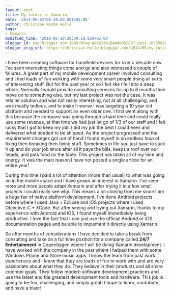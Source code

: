 ```yaml
---
layout: post
title: My future is Xamarin
date: '2014-05-02T00:19:00.001+02:00'
author: Christian Resma Helle
tags: 
- Xamarin
modified_time: '2018-06-10T20:59:19.816+02:00'
blogger_id: tag:blogger.com,1999:blog-4995334164049002857.post-167358165868605425
blogger_orig_url: https://christian-helle.blogspot.com/2014/05/my-future-is-xamarin.html
---
```


I have been creating software for handheld devices for over a decade now. I’ve seen interesting things come and go and also witnessed a couple of failures. A great part of my mobile development career involved consulting and I had loads of fun working with some very smart people doing all sorts of interesting stuff. But for the past year or so I felt like I fell into a deep whole. Normally I would provide consulting services for up to 6 months then move on to something else, but my last project was not the case. It was retailer solution and was not really interesting, not at all challenging, and was mostly tedious, and to make it worse I was targeting a 10 year old platform and needed to support an even older one. I first went along with this because the company was going through a hard time and could really use some revenue, at that time we had just let go of 1/3 of our staff and I felt lucky that I got to keep my job. I did my job the best I could even and delivered what needed to be shipped. As the project progressed and the requirement changes got out of hand I found myself in an endless loop of fixing then breaking then fixing stuff. Sometimes in life you just have to suck it up and do your job since after all it pays the bills, keeps a roof over our heads, and puts food on the table. This project has taken all of my time and energy. It was the main reason I have not posted a single article for an entire year!

During this time I paid a lot of attention (more than usual) to what was going on in the mobile space and I have grown an interest in Xamarin. I’ve seen more and more people adapt Xamarin and after trying it in a few small projects I could really see why. This means a lot coming from me since I am a huge fan of native platform development. I’ve done Android projects before where I used Java + Eclipse and iOS projects where I used Objective-C + XCode. But after seeing and trying out Xamarin, thanks to my experience with Android and iOS, I found myself immediately being productive. I love the fact that I can just use the official Android or iOS documentation pages and be able to implement it directly using Xamarin. 

So after months of considerations I have decided to take a break from consulting and take on a full time position for a company called **24/7 Entertainment** in Copenhagen where I will be doing Xamarin development. I have worked with the company in the past where I helped them with some Windows Phone and Store music apps. I know the team from past work experiences and I know that they are loads of fun to work with and are very passionate about what they do. They believe in their products and all share common goals. They follow modern software development practices and use the latest and the greatest development tools and hardware. This job is going to be fun, challenging, and simply great! I hope to learn, contribute, and have a blast!